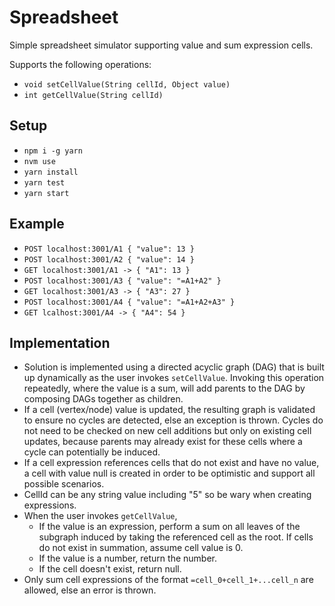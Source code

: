 # Spreadsheet

Simple spreadsheet simulator supporting value and sum expression cells.

Supports the following operations:

- `void setCellValue(String cellId, Object value)`
- `int getCellValue(String cellId)`

## Setup
- `npm i -g yarn`
- `nvm use` 
- `yarn install`
- `yarn test`
- `yarn start`

## Example

- `POST localhost:3001/A1 { "value": 13 }`
- `POST localhost:3001/A2 { "value": 14 }`
- `GET localhost:3001/A1 -> { "A1": 13 }`
- `POST localhost:3001/A3 { "value": "=A1+A2" }`
- `GET localhost:3001/A3 -> { "A3": 27 }`
- `POST localhost:3001/A4 { "value": "=A1+A2+A3" }`
- `GET lcalhost:3001/A4 -> { "A4": 54 }`

## Implementation

- Solution is implemented using a directed acyclic graph (DAG) that is built up dynamically as the user invokes `setCellValue`. Invoking this operation repeatedly, where the value is a sum, will add parents to the DAG by composing DAGs together as children.
- If a cell (vertex/node) value is updated, the resulting graph is validated to ensure no cycles are detected, else an exception is thrown. Cycles do not need to be checked on new cell additions but only on existing cell updates, because parents may already exist for these cells where a cycle can potentially be induced.
- If a cell expression references cells that do not exist and have no value, a cell with value null is created in order to be optimistic and support all possible scenarios.
- CellId can be any string value including "5" so be wary when creating expressions.
- When the user invokes `getCellValue`,
  - If the value is an expression, perform a sum on all leaves of the subgraph induced by taking the referenced cell as the root. If cells do not exist in summation, assume cell value is 0.
  - If the value is a number, return the number.
  - If the cell doesn't exist, return null.
- Only sum cell expressions of the format `=cell_0+cell_1+...cell_n` are allowed, else an error is thrown.
